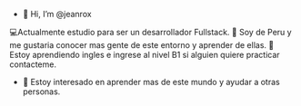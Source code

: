- 👋 Hi, I’m @jeanrox
  
💻Actualmente estudio para ser un desarrollador Fullstack.
💎 Soy de Peru y me gustaria conocer mas gente de este entorno y aprender de ellas.
🚀 Estoy aprendiendo ingles e ingrese al nivel B1 si alguien quiere practicar contacteme.
- 👀 Estoy interesado en aprender mas de este mundo y ayudar a otras personas.

<!---
jeanrox/jeanrox is a ✨ special ✨ repository because its `README.md` (this file) appears on your GitHub profile.
You can click the Preview link to take a look at your changes.
--->
